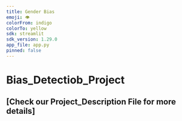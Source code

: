 ```yaml
---
title: Gender Bias
emoji: 👁
colorFrom: indigo
colorTo: yellow
sdk: streamlit
sdk_version: 1.29.0
app_file: app.py
pinned: false
---
```


# Bias_Detectiob_Project 
## [Check our Project_Description File for more details]

